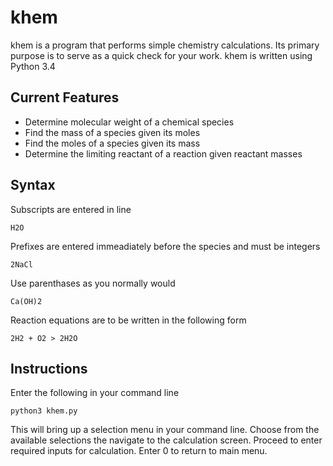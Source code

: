 # khem

khem is a program that performs simple chemistry calculations. Its primary
purpose is to serve as a quick check for your work. khem is written using
Python 3.4

Current Features
--------

* Determine molecular weight of a chemical species
* Find the mass of a species given its moles
* Find the moles of a species given its mass
* Determine the limiting reactant of a reaction given reactant masses

Syntax
--------

Subscripts are entered in line

    H2O

Prefixes are entered immeadiately before the species and must be integers

    2NaCl

Use parenthases as you normally would

    Ca(OH)2

Reaction equations are to be written in the following form

    2H2 + O2 > 2H2O

Instructions
--------

Enter the following in your command line


    python3 khem.py


This will bring up a selection menu in your command line. Choose from the
available selections the navigate to the calculation screen. Proceed to
enter required inputs for calculation. Enter 0 to return to main menu.
